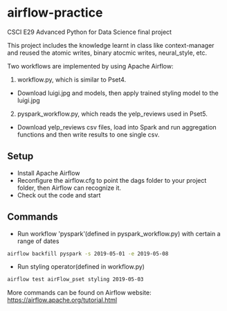 # airflow-practice
CSCI E29 Advanced Python for Data Science final project

This project includes the knowledge learnt in class like context-manager and reused the atomic writes, binary atocmic writes, neural_style, etc.

Two workflows are implemented by using Apache Airflow:
1. workflow.py, which is similar to Pset4. 
- Download luigi.jpg and models, then apply trained styling model to the luigi.jpg
2. pyspark_workflow.py, which reads the yelp_reviews used in Pset5.
- Download yelp_reviews csv files, load into Spark and run aggregation functions and then write results to one single csv.

## Setup
- Install Apache Airflow
- Reconfigure the airflow.cfg to point the dags folder to your project folder, then Airflow can recognize it.
- Check out the code and start

## Commands
- Run workflow 'pyspark'(defined in pyspark_workflow.py) with certain a range of dates
```bash
airflow backfill pyspark -s 2019-05-01 -e 2019-05-08 
```
- Run styling operator(defined in workflow.py)
```bash
airflow test airFlow_pset styling 2019-05-03
```
More commands can be found on Airflow website: https://airflow.apache.org/tutorial.html
